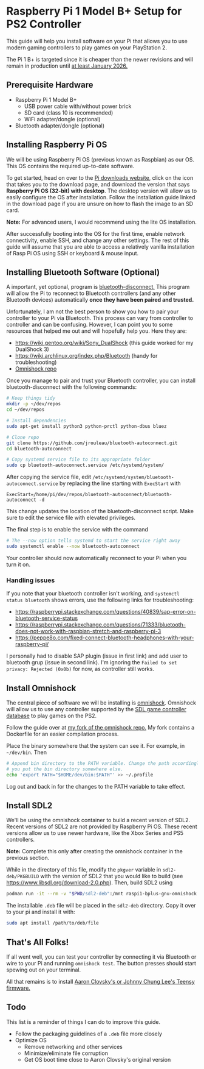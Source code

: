 # Raspberry Pi 1 Model B+ Setup for PS2 Controller

This guide will help you install software on your Pi that allows you to use modern gaming controllers to play games on your PlayStation 2.

The Pi 1 B+ is targeted since it is cheaper than the newer revisions and will remain in production until [at least January 2026.](https://www.raspberrypi.org/products/raspberry-pi-1-model-b-plus/)

## Prerequisite Hardware

- Raspberry Pi 1 Model B+
  - USB power cable with/without power brick
  - SD card (class 10 is recommended)
  - WiFi adapter/dongle (optional)
- Bluetooth adapter/dongle (optional)

## Installing Raspberry Pi OS

We will be using Raspberry Pi OS (previous known as Raspbian) as our OS. This OS contains the required up-to-date software.

To get started, head on over to the [Pi downloads website](https://www.raspberrypi.org/downloads/), click on the icon that takes you to the download page, and download the version that says **Raspberry Pi OS (32-bit) with desktop**. The desktop version will allow us to easily configure the OS after installation. Follow the installation guide linked in the download page if you are unsure on how to flash the image to an SD card.

**Note:** For advanced users, I would recommend using the lite OS installation.

After successfully booting into the OS for the first time, enable network connectivity, enable SSH, and change any other settings. The rest of this guide will assume that you are able to access a relatively vanilla installation of Rasp Pi OS using SSH or keyboard & mouse input.

## Installing Bluetooth Software (Optional)

A important, yet optional, program is [bluetooth-disconnect.](https://github.com/jrouleau/bluetooth-autoconnect) This program will allow the Pi to reconnect to Bluetooth controllers (and any other Bluetooth devices) automatically **once they have been paired and trusted.**

Unfortunately, I am not the best person to show you how to pair your controller to your Pi via Bluetooth. This process can vary from controller to controller and can be confusing. However, I can point you to some resources that helped me out and will hopefully help you. Here they are:
- https://wiki.gentoo.org/wiki/Sony_DualShock (this guide worked for my
  DualShock 3)
- https://wiki.archlinux.org/index.php/Bluetooth (handy for troubleshooting)
- [Omnishock repo](https://github.com/ticky/omnishock/)

Once you manage to pair and trust your Bluetooth controller, you can install bluetooth-disconnect with the following commands:
```sh
# Keep things tidy
mkdir -p ~/dev/repos
cd ~/dev/repos

# Install dependencies
sudo apt-get install python3 python-prctl python-dbus bluez

# Clone repo
git clone https://github.com/jrouleau/bluetooth-autoconnect.git
cd bluetooth-autoconnect

# Copy systemd service file to its appropriate folder
sudo cp bluetooth-autoconnect.service /etc/systemd/system/
```

After copying the service file, edit `/etc/systemd/system/bluetooth-autoconnect.service` by replacing the line starting with `ExecStart` with
```
ExecStart=/home/pi/dev/repos/bluetooth-autoconnect/bluetooth-autoconnect -d
```

This change updates the location of the bluetooth-disconnect script. Make sure to edit the service file with elevated privileges.

The final step is to enable the service with the command
```sh
# The --now option tells systemd to start the service right away
sudo systemctl enable --now bluetooth-autoconnect
```

Your controller should now automatically reconnect to your Pi when you turn it on.

### Handling issues

If you note that your bluetooth controller isn't working, and `systemctl status bluetooth` shows errors, use the following links for troubleshooting:

- https://raspberrypi.stackexchange.com/questions/40839/sap-error-on-bluetooth-service-status
- https://raspberrypi.stackexchange.com/questions/71333/bluetooth-does-not-work-with-raspbian-stretch-and-raspberry-pi-3
- https://peppe8o.com/fixed-connect-bluetooth-headphones-with-your-raspberry-pi/

I personally had to disable SAP plugin (issue in first link) and add user to bluetooth grup (issue in second link). I'm ignoring the `Failed to set privacy: Rejected (0x0b)` for now, as controller still works.

## Install Omnishock

The central piece of software we will be installing is [omnishock](https://github.com/ticky/omnishock/). Omnishock will allow us to use any controller supported by the [SDL game controller database](https://github.com/gabomdq/SDL_GameControllerDB/) to play games on the PS2.

Follow the guide over at [my fork of the omnishock repo.](https://github.com/ejuarezg/omnishock/#building-for-the-raspberry-pi-1-b) My fork contains a Dockerfile for an easier compilation process.

Place the binary somewhere that the system can see it. For example, in `~/dev/bin`. Then
```sh
# Append bin directory to the PATH variable. Change the path accordingly if
# you put the bin directory somewhere else.
echo 'export PATH="$HOME/dev/bin:$PATH"' >> ~/.profile
```

Log out and back in for the changes to the PATH variable to take effect.

## Install SDL2

We'll be using the omnishock container to build a recent version of SDL2. Recent versions of SDL2 are not provided by Raspberry Pi OS. These recent versions allow us to use newer hardware, like the Xbox Series and PS5 controllers.

**Note:** Complete this only after creating the omnishock container in the previous section.

While in the directory of this file, modify the `pkgver` variable in `sdl2-deb/PKGBUILD` with the version of SDL2 that you would like to build (see https://www.libsdl.org/download-2.0.php). Then, build SDL2 using
```sh
podman run -it --rm -v "$PWD/sdl2-deb":/mnt raspi1-bplus-gnu-omnishock bash /mnt/make-deb.sh
```

The installable `.deb` file will be placed in the `sdl2-deb` directory. Copy it over to your pi and install it with:
```sh
sudo apt install /path/to/deb/file
```

## That's All Folks!

If all went well, you can test your controller by connecting it via Bluetooth or wire to your Pi and running `omnishock test`. The button presses should start spewing out on your terminal.

All that remains is to install [Aaron Clovsky's or Johnny Chung Lee's Teensy firmware.](https://github.com/ticky/omnishock/#supported-hardware)

## Todo

This list is a reminder of things I can do to improve this guide.

- Follow the packaging guidelines of a `.deb` file more closely
- Optimize OS
    - Remove networking and other services
    - Minimize/eliminate file corruption
    - Get OS boot time close to Aaron Clovsky's original version

